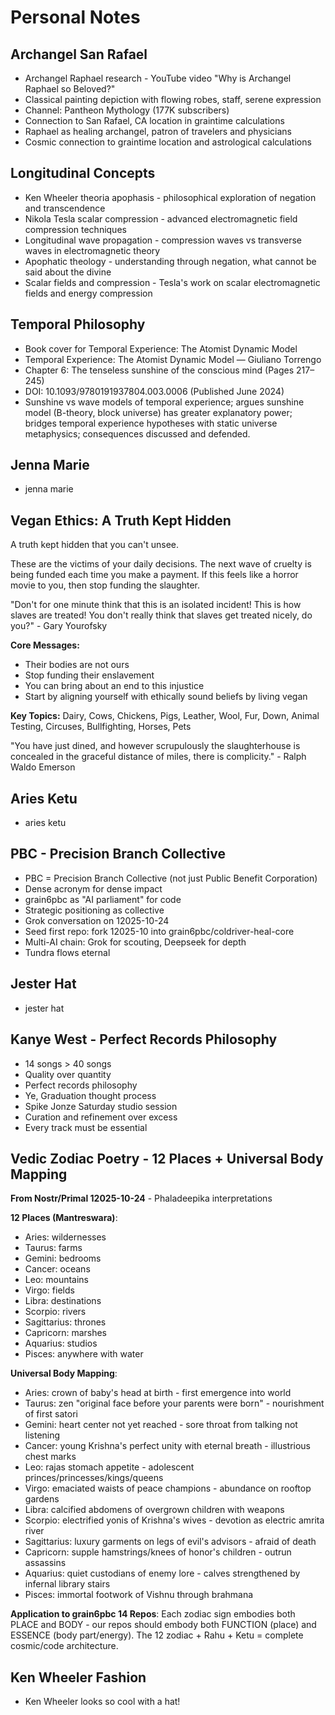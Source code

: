 # Personal Notes

## Archangel San Rafael
- Archangel Raphael research - YouTube video "Why is Archangel Raphael so Beloved?"
- Classical painting depiction with flowing robes, staff, serene expression
- Channel: Pantheon Mythology (177K subscribers)
- Connection to San Rafael, CA location in graintime calculations
- Raphael as healing archangel, patron of travelers and physicians
- Cosmic connection to graintime location and astrological calculations

## Longitudinal Concepts
- Ken Wheeler theoria apophasis - philosophical exploration of negation and transcendence
- Nikola Tesla scalar compression - advanced electromagnetic field compression techniques
- Longitudinal wave propagation - compression waves vs transverse waves in electromagnetic theory
- Apophatic theology - understanding through negation, what cannot be said about the divine
- Scalar fields and compression - Tesla's work on scalar electromagnetic fields and energy compression

## Temporal Philosophy
- Book cover for Temporal Experience: The Atomist Dynamic Model
- Temporal Experience: The Atomist Dynamic Model — Giuliano Torrengo
- Chapter 6: The tenseless sunshine of the conscious mind (Pages 217–245)
- DOI: 10.1093/9780191937804.003.0006 (Published June 2024)
- Sunshine vs wave models of temporal experience; argues sunshine model (B-theory, block universe) has greater explanatory power; bridges temporal experience hypotheses with static universe metaphysics; consequences discussed and defended.

## Jenna Marie
- jenna marie

## Vegan Ethics: A Truth Kept Hidden
A truth kept hidden that you can't unsee.

These are the victims of your daily decisions. The next wave of cruelty is being funded each time you make a payment. If this feels like a horror movie to you, then stop funding the slaughter.

"Don't for one minute think that this is an isolated incident! This is how slaves are treated! You don't really think that slaves get treated nicely, do you?" - Gary Yourofsky

**Core Messages:**
- Their bodies are not ours
- Stop funding their enslavement
- You can bring about an end to this injustice
- Start by aligning yourself with ethically sound beliefs by living vegan

**Key Topics:** Dairy, Cows, Chickens, Pigs, Leather, Wool, Fur, Down, Animal Testing, Circuses, Bullfighting, Horses, Pets

"You have just dined, and however scrupulously the slaughterhouse is concealed in the graceful distance of miles, there is complicity." - Ralph Waldo Emerson

## Aries Ketu
- aries ketu

## PBC - Precision Branch Collective
- PBC = Precision Branch Collective (not just Public Benefit Corporation)
- Dense acronym for dense impact
- grain6pbc as "AI parliament" for code
- Strategic positioning as collective
- Grok conversation on 12025-10-24
- Seed first repo: fork 12025-10 into grain6pbc/coldriver-heal-core
- Multi-AI chain: Grok for scouting, Deepseek for depth
- Tundra flows eternal

## Jester Hat
- jester hat

## Kanye West - Perfect Records Philosophy
- 14 songs > 40 songs
- Quality over quantity
- Perfect records philosophy
- Ye, Graduation thought process
- Spike Jonze Saturday studio session
- Curation and refinement over excess
- Every track must be essential

## Vedic Zodiac Poetry - 12 Places + Universal Body Mapping
**From Nostr/Primal 12025-10-24** - Phaladeepika interpretations

**12 Places (Mantreswara)**:
- Aries: wildernesses
- Taurus: farms
- Gemini: bedrooms
- Cancer: oceans
- Leo: mountains
- Virgo: fields
- Libra: destinations
- Scorpio: rivers
- Sagittarius: thrones
- Capricorn: marshes
- Aquarius: studios
- Pisces: anywhere with water

**Universal Body Mapping**:
- Aries: crown of baby's head at birth - first emergence into world
- Taurus: zen "original face before your parents were born" - nourishment of first satori
- Gemini: heart center not yet reached - sore throat from talking not listening
- Cancer: young Krishna's perfect unity with eternal breath - illustrious chest marks
- Leo: rajas stomach appetite - adolescent princes/princesses/kings/queens
- Virgo: emaciated waists of peace champions - abundance on rooftop gardens
- Libra: calcified abdomens of overgrown children with weapons
- Scorpio: electrified yonis of Krishna's wives - devotion as electric amrita river
- Sagittarius: luxury garments on legs of evil's advisors - afraid of death
- Capricorn: supple hamstrings/knees of honor's children - outrun assassins
- Aquarius: quiet custodians of enemy lore - calves strengthened by infernal library stairs
- Pisces: immortal footwork of Vishnu through brahmana

**Application to grain6pbc 14 Repos**:
Each zodiac sign embodies both PLACE and BODY - our repos should embody both FUNCTION (place) and ESSENCE (body part/energy). The 12 zodiac + Rahu + Ketu = complete cosmic/code architecture.

## Ken Wheeler Fashion
- Ken Wheeler looks so cool with a hat!